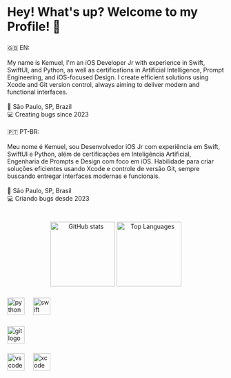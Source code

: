 <h1 align="left">Hey! What's up? Welcome to my Profile! 👋</h1>

###

<p align="left">🇬🇧 EN:<br><br>
My name is Kemuel, I'm an iOS Developer Jr with experience in Swift, SwiftUI, and Python, as well as certifications in Artificial Intelligence, Prompt Engineering, and iOS-focused Design. I create efficient solutions using Xcode and Git version control, always aiming to deliver modern and functional interfaces.<br><br>
📍 São Paulo, SP, Brazil<br>
💻 Creating bugs since 2023
<br><br>
🇵🇹 PT-BR:<br><br>
Meu nome é Kemuel, sou Desenvolvedor iOS Jr com experiência em Swift, SwiftUI e Python, além de certificações em Inteligência Artificial, Engenharia de Prompts e Design com foco em iOS. Habilidade para criar soluções eficientes usando Xcode e controle de versão Git, sempre buscando entregar interfaces modernas e funcionais.<br><br>
📍 São Paulo, SP, Brasil<br>
💻 Criando bugs desde 2023
</p>

###

<br clear="both">

<div align="center">
  <!-- GitHub Stats gerado localmente via Actions -->
  <img src="stats/github-stats.svg" height="150" alt="GitHub stats" />
  <img src="stats/top-langs.svg" height="150" alt="Top Languages" />
</div>

###

<div align="left">
  <img src="https://cdn.jsdelivr.net/gh/devicons/devicon/icons/python/python-original.svg" height="40" alt="python logo" />
  <img width="12" />
  <img src="https://cdn.jsdelivr.net/gh/devicons/devicon/icons/swift/swift-original.svg" height="40" alt="swift logo" />
</div>

###

<div align="left">
  <img src="https://cdn.jsdelivr.net/gh/devicons/devicon/icons/git/git-original.svg" height="40" alt="git logo" />
</div>

###

<div align="left">
  <img src="https://cdn.jsdelivr.net/gh/devicons/devicon/icons/vscode/vscode-original.svg" height="40" alt="vscode logo" />
  <img width="12" />
  <img src="https://cdn.jsdelivr.net/gh/devicons/devicon/icons/xcode/xcode-original.svg" height="40" alt="xcode logo" />
</div>
